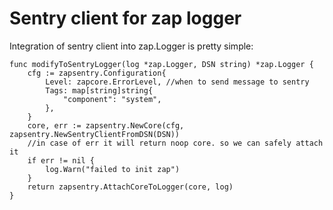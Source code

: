 # Sentry client for zap logger

Integration of sentry client into zap.Logger is pretty simple:
```golang
func modifyToSentryLogger(log *zap.Logger, DSN string) *zap.Logger {
	cfg := zapsentry.Configuration{
		Level: zapcore.ErrorLevel, //when to send message to sentry
		Tags: map[string]string{
			"component": "system",
		},
	}
	core, err := zapsentry.NewCore(cfg, zapsentry.NewSentryClientFromDSN(DSN))
	//in case of err it will return noop core. so we can safely attach it
	if err != nil {
		log.Warn("failed to init zap")
	}
	return zapsentry.AttachCoreToLogger(core, log)
}
```
